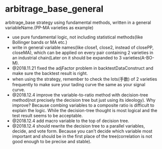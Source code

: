 # arbitrage_base_general
arbitrage_base strategy using fundamental methods, written in a general variableName.(PP-MA varieties as example)
- use pure fundamental logic, not including statistical methods(like Bollinger bands or MA etc.)
- write in general variable names(like close1, close2, instead of closePP, closeMA), which can be applied on every pair containing 2 varieties in an industrial chain(Later on it should be expanded to 3 varieties(A-BO-M).
- @2018.11.21 fixed the adjFactor problem in backtestDataConstruct and make sure the backtest result is right.
- when using the strategy, remember to check the lots(手数) of 2 varieties frequently to make sure your tading curve the same as your signal curve.
- @2018.12.4 improve the variable-to-ratio method with decision-tree method(not precisely the decision tree but just using its ideology). Why improve? Because combing variables to a composite ratio is difficult to explain the logic. While the decision-tree thought is most logical and the test result seems to be acceptable.
- @2018.12.4 add macro variable to the top of decision tree.
- @2018.12.4 should rewrite the decision tree to a parallel variables, decide, and vote form. Because you can't decide which variable most important and should be in the first place of the tree(correlation is not good enough to be precise and stable).

